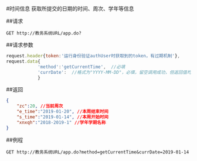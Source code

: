 #时间信息
获取所提交的日期的时间、周次、学年等信息

##请求
``` url
GET http://教务系统URL/app.do?
```
##请求参数
```js
request.header{token:'运行身份验证authUser时获取到的token，有过期机制'},
request.data{
			'method':'getCurrentTime',  //必填
			'currDate':  //格式为"YYYY-MM-DD"，必填，留空调用成功，但返回值均为null
			}
```

##返回
``` json
{
	"zc":20, //当前周次
	"e_time":"2019-01-20", //本周结束时间
	"s_time":"2019-01-14", //本周开始时间
	"xnxqh":"2018-2019-1" //学年学期名称
}
```

##例程
``` url
GET http://教务系统URL/app.do?method=getCurrentTime&currDate=2019-01-14
```